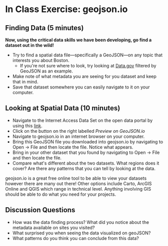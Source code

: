# In Class Exercise: geojson.io

## Finding Data (5 minutes)
**Now, using the critical data skills we have been developing, go find a dataset out in the wild!**
* Try to find a spatial data file—specifically a GeoJSON—on any topic that interests you about Boston.
  * If you're not sure where to look, try looking at [Data.gov](https://catalog.data.gov/dataset?res_format=GeoJSON&_res_format_limit=0) filtered by GeoJSON as an example.
* Make note of what metadata you are seeing for you dataset and keep that in mind.
* Save that dataset somewhere you can easily navigate to it on your computer.


## Looking at Spatial Data (10 minutes)

* Navigate to the Internet Access Data Set on the open data portal by using this [link](https://lmec-data-portal-dev.netlify.app/#/catalog/dkhm2yhrb).
* Click on the button on the right labelled *Preview on GeoJSON.io*
* Navigate to geojson.io in an internet browser on your computer.
* Bring this GeoJSON file you downloaded into geojson.io by navigating to Open -> File and then locate the file. Notice what appears.
* Bring in your other dataset that you found by navigating to Open -> File and then locate the file. 
* Compare what's different about the two datasets. What regions does it cover? Are there any patterns that you can tell by looking at the data.

<aside>
geojson.io is a great free online tool to be able to view your datasets however there are many out there! Other options include Carto, ArcGIS Online and QGIS which range in technical level. Anything involving GIS should be able to do what you need for your projects.
</aside>

## Discussion Questions
* How was the data finding process? What did you notice about the metadata available on sites you visited?
* What surprised you when seeing the data visualized on geoJSON?
* What patterns do you think you can conclude from this data?
